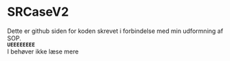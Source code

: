 # SRCaseV2
Dette er github siden for koden skrevet i forbindelse med min udformning af SOP. <br>
**`UEEEEEEEE`**<br>
I behøver ikke læse mere<br>
<br><br><br><br><br><br><br><br><br><br><br><br><br><br><br><br><br><br><br><br><br><br><br><br><br><br><br><br><br><br><br><br><br><br><br><br><br><br><br><br><br><br><br><br><br><br><br>
